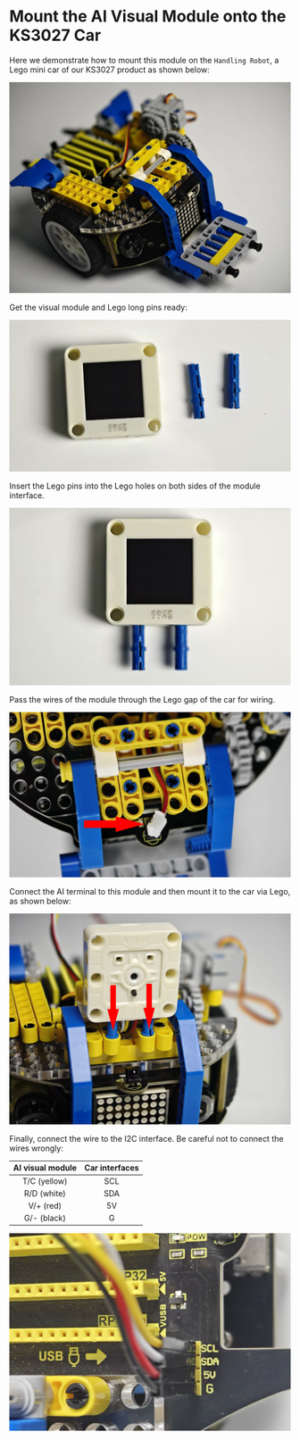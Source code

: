 # Mount the AI Visual Module onto the KS3027 Car

Here we demonstrate how to mount this module on the `Handling Robot`, a Lego mini car of our KS3027 product as shown below:

![install-1](./media/install-1.png)

Get the visual module and Lego long pins ready:

![install-2](./media/install-2.png)

Insert the Lego pins into the Lego holes on both sides of the module interface.

![install-3](./media/install-3.png)

Pass the wires of the module through the Lego gap of the car for wiring.

![install-4](./media/install-4.png)

Connect the AI terminal to this module and then mount it to the car via Lego, as shown below:

![install-5](./media/install-5.png)

Finally, connect the wire to the I2C interface. Be careful not to connect the wires wrongly:

| AI visual module | Car interfaces |
| :--------------: | :------------: |
|   T/C (yellow)   |      SCL       |
|   R/D (white)    |      SDA       |
|    V/+ (red)     |       5V       |
|   G/- (black)    |       G        |

![install-6](./media/install-6.png)